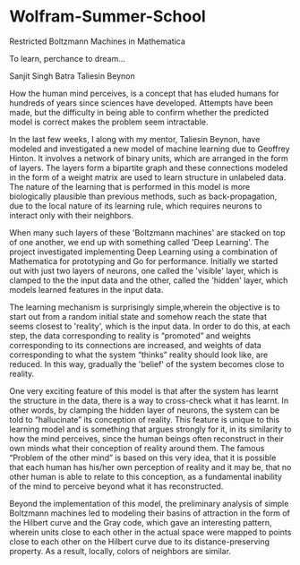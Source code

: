 # Wolfram-Summer-School
Restricted Boltzmann Machines in Mathematica

To learn, perchance to dream...

Sanjit Singh Batra     Taliesin Beynon

How the human mind perceives,  is a concept that has eluded humans for hundreds of years since sciences have developed. Attempts have been made, but the difficulty in being able to confirm whether the predicted model is correct makes the problem seem intractable. 

In the last few weeks, I along with my mentor, Taliesin Beynon, have modeled and investigated a new model of machine learning due to Geoffrey Hinton. It involves a network of binary units, which are arranged in the form of layers. The layers form a bipartite graph and these connections modeled in the form of a weight matrix are used to learn structure in unlabeled data. The nature of the learning that is performed in this model is more biologically plausible than previous methods, such as back-propagation, due to the local nature of its learning rule, which requires neurons to interact only with their neighbors. 

When many such layers of these 'Boltzmann machines' are stacked on top of one another, we end up with something called 'Deep Learning'. The project investigated implementing Deep Learning using a combination of Mathematica for prototyping and Go for performance. Initially we started out with just two layers of neurons, one called the 'visible' layer, which is clamped to the the input data and the other, called the 'hidden' layer, which models learned features in the input data. 

The learning mechanism is surprisingly simple,wherein the objective is to start out from a random initial state and somehow reach the state that seems closest to 'reality', which is the input data. In order to do this, at each step, the data corresponding to reality is “promoted” and weights corresponding to its connections are increased, and weights of data corresponding to what the system “thinks” reality should look like, are reduced. In this way, gradually the 'belief' of the system becomes close to reality.

One very exciting feature of this model is that after the system has learnt the structure in the data, there is a way to cross-check what it has learnt. In other words, by clamping the hidden layer of neurons, the system can be told to “hallucinate” its conception of reality. This feature is unique to this learning model and is something that argues strongly for it, in its similarity to how the mind perceives, since the human beings often reconstruct in their own minds what their conception of reality around them. The famous “Problem of the other mind” is based on this very idea, that it is possible that each human has his/her own perception of reality and it may be, that no other human is able to relate to this conception, as a fundamental inability of the mind to perceive beyond what it has reconstructed.

Beyond the implementation of this model, the preliminary analysis of simple Boltzmann machines led to modeling their basins of attraction in the form of the Hilbert curve and the Gray code, which gave an interesting pattern, wherein units close to each other in the actual space were mapped to points close to each other on the Hilbert curve due to its distance-preserving property. As a result, locally, colors of neighbors are similar.
